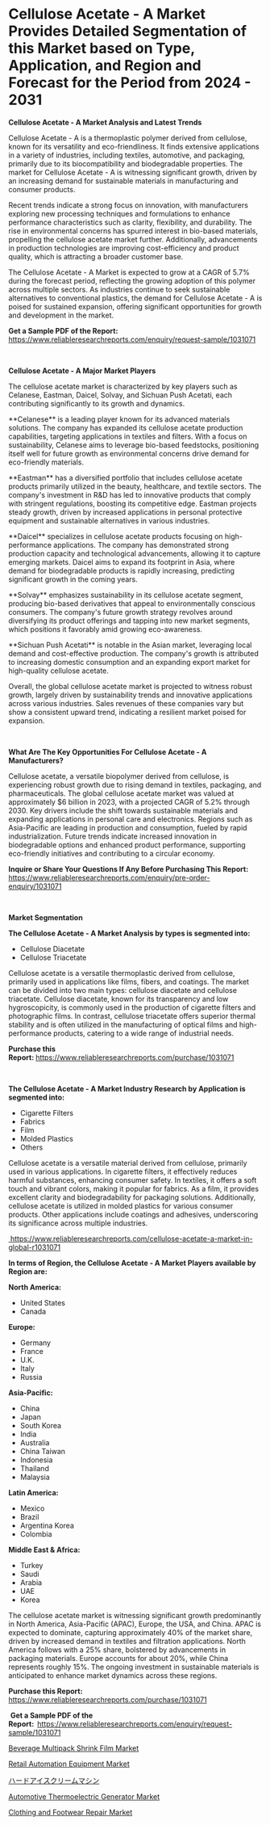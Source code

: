 <p><h1>Cellulose Acetate - A Market Provides Detailed Segmentation of this Market based on Type, Application, and Region and Forecast for the Period from 2024 - 2031</h1></p><p><strong>Cellulose Acetate - A Market Analysis and Latest Trends</strong></p>
<p><p>Cellulose Acetate - A is a thermoplastic polymer derived from cellulose, known for its versatility and eco-friendliness. It finds extensive applications in a variety of industries, including textiles, automotive, and packaging, primarily due to its biocompatibility and biodegradable properties. The market for Cellulose Acetate - A is witnessing significant growth, driven by an increasing demand for sustainable materials in manufacturing and consumer products.</p><p>Recent trends indicate a strong focus on innovation, with manufacturers exploring new processing techniques and formulations to enhance performance characteristics such as clarity, flexibility, and durability. The rise in environmental concerns has spurred interest in bio-based materials, propelling the cellulose acetate market further. Additionally, advancements in production technologies are improving cost-efficiency and product quality, which is attracting a broader customer base.</p><p>The Cellulose Acetate - A Market is expected to grow at a CAGR of 5.7% during the forecast period, reflecting the growing adoption of this polymer across multiple sectors. As industries continue to seek sustainable alternatives to conventional plastics, the demand for Cellulose Acetate - A is poised for sustained expansion, offering significant opportunities for growth and development in the market.</p></p>
<p><strong>Get a Sample PDF of the Report:&nbsp;</strong> <a href="https://www.reliableresearchreports.com/enquiry/request-sample/1031071">https://www.reliableresearchreports.com/enquiry/request-sample/1031071</a></p>
<p>&nbsp;</p>
<p><strong>Cellulose Acetate - A Major Market Players</strong></p>
<p><p>The cellulose acetate market is characterized by key players such as Celanese, Eastman, Daicel, Solvay, and Sichuan Push Acetati, each contributing significantly to its growth and dynamics.</p><p>**Celanese** is a leading player known for its advanced materials solutions. The company has expanded its cellulose acetate production capabilities, targeting applications in textiles and filters. With a focus on sustainability, Celanese aims to leverage bio-based feedstocks, positioning itself well for future growth as environmental concerns drive demand for eco-friendly materials.</p><p>**Eastman** has a diversified portfolio that includes cellulose acetate products primarily utilized in the beauty, healthcare, and textile sectors. The company's investment in R&D has led to innovative products that comply with stringent regulations, boosting its competitive edge. Eastman projects steady growth, driven by increased applications in personal protective equipment and sustainable alternatives in various industries.</p><p>**Daicel** specializes in cellulose acetate products focusing on high-performance applications. The company has demonstrated strong production capacity and technological advancements, allowing it to capture emerging markets. Daicel aims to expand its footprint in Asia, where demand for biodegradable products is rapidly increasing, predicting significant growth in the coming years.</p><p>**Solvay** emphasizes sustainability in its cellulose acetate segment, producing bio-based derivatives that appeal to environmentally conscious consumers. The company's future growth strategy revolves around diversifying its product offerings and tapping into new market segments, which positions it favorably amid growing eco-awareness.</p><p>**Sichuan Push Acetati** is notable in the Asian market, leveraging local demand and cost-effective production. The company's growth is attributed to increasing domestic consumption and an expanding export market for high-quality cellulose acetate.</p><p>Overall, the global cellulose acetate market is projected to witness robust growth, largely driven by sustainability trends and innovative applications across various industries. Sales revenues of these companies vary but show a consistent upward trend, indicating a resilient market poised for expansion.</p></p>
<p>&nbsp;</p>
<p><strong>What Are The Key Opportunities For Cellulose Acetate - A Manufacturers?</strong></p>
<p><p>Cellulose acetate, a versatile biopolymer derived from cellulose, is experiencing robust growth due to rising demand in textiles, packaging, and pharmaceuticals. The global cellulose acetate market was valued at approximately $6 billion in 2023, with a projected CAGR of 5.2% through 2030. Key drivers include the shift towards sustainable materials and expanding applications in personal care and electronics. Regions such as Asia-Pacific are leading in production and consumption, fueled by rapid industrialization. Future trends indicate increased innovation in biodegradable options and enhanced product performance, supporting eco-friendly initiatives and contributing to a circular economy.</p></p>
<p><strong>Inquire or Share Your Questions If Any Before Purchasing This Report:</strong> <a href="https://www.reliableresearchreports.com/enquiry/pre-order-enquiry/1031071">https://www.reliableresearchreports.com/enquiry/pre-order-enquiry/1031071</a></p>
<p>&nbsp;</p>
<p><strong>Market Segmentation</strong></p>
<p><strong>The Cellulose Acetate - A Market Analysis by types is segmented into:</strong></p>
<p><ul><li>Cellulose Diacetate</li><li>Cellulose Triacetate</li></ul></p>
<p><p>Cellulose acetate is a versatile thermoplastic derived from cellulose, primarily used in applications like films, fibers, and coatings. The market can be divided into two main types: cellulose diacetate and cellulose triacetate. Cellulose diacetate, known for its transparency and low hygroscopicity, is commonly used in the production of cigarette filters and photographic films. In contrast, cellulose triacetate offers superior thermal stability and is often utilized in the manufacturing of optical films and high-performance products, catering to a wide range of industrial needs.</p></p>
<p><strong>Purchase this Report:&nbsp;</strong><a href="https://www.reliableresearchreports.com/purchase/1031071">https://www.reliableresearchreports.com/purchase/1031071</a></p>
<p>&nbsp;</p>
<p><strong>The Cellulose Acetate - A Market Industry Research by Application is segmented into:</strong></p>
<p><ul><li>Cigarette Filters</li><li>Fabrics</li><li>Film</li><li>Molded Plastics</li><li>Others</li></ul></p>
<p><p>Cellulose acetate is a versatile material derived from cellulose, primarily used in various applications. In cigarette filters, it effectively reduces harmful substances, enhancing consumer safety. In textiles, it offers a soft touch and vibrant colors, making it popular for fabrics. As a film, it provides excellent clarity and biodegradability for packaging solutions. Additionally, cellulose acetate is utilized in molded plastics for various consumer products. Other applications include coatings and adhesives, underscoring its significance across multiple industries.</p></p>
<p><a href="https://www.reliableresearchreports.com/cellulose-acetate-a-market-in-global-r1031071">&nbsp;https://www.reliableresearchreports.com/cellulose-acetate-a-market-in-global-r1031071</a></p>
<p><strong>In terms of Region, the Cellulose Acetate - A Market Players available by Region are:</strong></p>
<p>
    <p> <strong> North America: </strong>
        <ul>
            <li>United States</li>
            <li>Canada</li>
        </ul>
        </p> 
    <p> <strong> Europe: </strong>
        <ul>
            <li>Germany</li>
            <li>France</li>
            <li>U.K.</li>
            <li>Italy</li>
            <li>Russia</li>
        </ul>
        </p> 
    <p> <strong> Asia-Pacific: </strong>
        <ul>
            <li>China</li>
            <li>Japan</li>
            <li>South Korea</li>
            <li>India</li>
            <li>Australia</li>
            <li>China Taiwan</li>
            <li>Indonesia</li>
            <li>Thailand</li>
            <li>Malaysia</li>
        </ul>
        </p> 
    <p> <strong> Latin America: </strong>
        <ul>
            <li>Mexico</li>
            <li>Brazil</li>
            <li>Argentina Korea</li>
            <li>Colombia</li>
        </ul>
        </p> 
    <p> <strong> Middle East & Africa: </strong>
        <ul>
            <li>Turkey</li>
            <li>Saudi</li>
            <li>Arabia</li>
            <li>UAE</li>
            <li>Korea</li>
        </ul>
    </p>
    </p>
<p><p>The cellulose acetate market is witnessing significant growth predominantly in North America, Asia-Pacific (APAC), Europe, the USA, and China. APAC is expected to dominate, capturing approximately 40% of the market share, driven by increased demand in textiles and filtration applications. North America follows with a 25% share, bolstered by advancements in packaging materials. Europe accounts for about 20%, while China represents roughly 15%. The ongoing investment in sustainable materials is anticipated to enhance market dynamics across these regions.</p></p>
<p><strong>Purchase this Report: </strong><a href="https://www.reliableresearchreports.com/purchase/1031071">https://www.reliableresearchreports.com/purchase/1031071</a></p>
<p>&nbsp;<strong>Get a Sample PDF of the Report:&nbsp;&nbsp;</strong><a href="https://www.reliableresearchreports.com/enquiry/request-sample/1031071">https://www.reliableresearchreports.com/enquiry/request-sample/1031071</a></p>
<p><strong></strong></p>
<p><p><a href="https://issuu.com/reportprime-2/docs/beverage-multipack-shrink-film-mark_4b4b2c77b8396e">Beverage Multipack Shrink Film Market</a></p><p><a href="https://issuu.com/reportprime-2/docs/retail-automation-equipment-market-_78e4e7219b482f">Retail Automation Equipment Market</a></p><p><a href="https://medium.com/@bproschd5/%E3%83%8F%E3%83%BC%E3%83%89%E3%82%A2%E3%82%A4%E3%82%B9%E3%82%AF%E3%83%AA%E3%83%BC%E3%83%A0%E3%83%9E%E3%82%B7%E3%83%B3%E5%B8%82%E5%A0%B4-2024%E5%B9%B4-2031%E5%B9%B4-%E6%A5%AD%E7%95%8C%E3%81%AE%E6%B4%9E%E5%AF%9F%E3%81%A8%E6%8A%95%E8%B3%87%E6%A9%9F%E4%BC%9A-28fcd19f2020">ハードアイスクリームマシン</a></p><p><a href="https://www.linkedin.com/pulse/automotive-thermoelectric-generator-market-outlook-complete-onqlc?trackingId=jNHxcf7aQa2bhXwYZPDCDg%3D%3D">Automotive Thermoelectric Generator Market</a></p><p><a href="https://medium.com/@fernritchie2023/clothing-and-footwear-repair-market-essentials-key-market-players-demand-drivers-and-roi-a4db201600d0">Clothing and Footwear Repair Market</a></p></p>